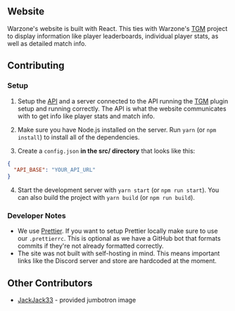 ## Website

Warzone's website is built with React. This ties with Warzone's [TGM](https://github.com/WarzoneMC/Warzone) project to display information like player leaderboards, individual player stats, as well as detailed match info.

## Contributing

### Setup

1. Setup the [API](https://github.com/WarzoneMC/api) and a server connected to the API running the [TGM](https://github.com/WarzoneMC/Warzone) plugin setup and running correctly. The API is what the website communicates with to get info like player stats and match info.

2. Make sure you have Node.js installed on the server. Run `yarn` (or `npm install`) to install all of the dependencies.

3. Create a `config.json` **in the src/ directory** that looks like this:
```json
{
  "API_BASE": "YOUR_API_URL"
}
```

4. Start the development server with `yarn start` (or `npm run start`). You can also build the project with `yarn build` (or `npm run build`).

### Developer Notes
- We use [Prettier](https://prettier.io/). If you want to setup Prettier locally make sure to use our `.prettierrc`. This is optional as we have a GitHub bot that formats commits if they're not already formatted correctly.
- The site was not built with self-hosting in mind. This means important links like the Discord server and store are hardcoded at the moment.

## Other Contributors

- [JackJack33](https://github.com/JackJack33) - provided jumbotron image
